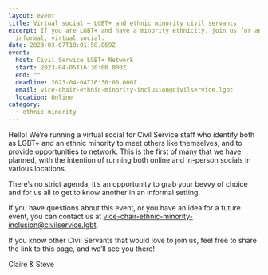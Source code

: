 ```yaml
---
layout: event
title: Virtual social – LGBT+ and ethnic minority civil servants
excerpt: If you are LGBT+ and have a minority ethnicity, join us for an
  informal, virtual social.
date: 2023-03-07T18:01:58.869Z
event:
  host: Civil Service LGBT+ Network
  start: 2023-04-05T16:30:00.000Z
  end: ""
  deadline: 2023-04-04T16:30:00.000Z
  email: vice-chair-ethnic-minority-inclusion@civilservice.lgbt
  location: Online
category:
  - ethnic-minority
---
```


Hello! We’re running a virtual social for Civil Service staff who identify both as LGBT+ and an ethnic minority to meet others like themselves, and to provide opportunities to network. This is the first of many that we have planned, with the intention of running both online and in-person socials in various locations.

 

There’s no strict agenda, it’s an opportunity to grab your bevvy of choice and for us all to get to know another in an informal setting.

 

If you have questions about this event, or you have an idea for a future event, you can contact us at  <vice-chair-ethnic-minority-inclusion@civilservice.lgbt>.

 

If you know other Civil Servants that would love to join us, feel free to share the link to this page, and we’ll see you there!

 

Claire & Steve